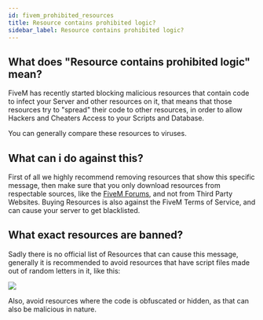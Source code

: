 ```yaml
---
id: fivem_prohibited_resources
title: Resource contains prohibited logic?
sidebar_label: Resource contains prohibited logic?
---
```


## What does "Resource contains prohibited logic" mean?

FiveM has recently started blocking malicious resources that contain code to infect your Server and other resources on it, that means that those resources try to "spread" their code to other resources, in order to allow Hackers and Cheaters Access to your Scripts and Database.


You can generally compare these resources to viruses.


## What can i do against this?

First of all we highly recommend removing resources that show this specific message, then make sure that you only download resources from respectable sources, like the [FiveM Forums](https://forum.cfx.re/), and not from Third Party Websites. Buying Resources is also against the FiveM Terms of Service, and can cause your server to get blacklisted.


## What exact resources are banned?

Sadly there is no official list of Resources that can cause this message, generally it is recommended to avoid resources that have script files made out of random letters in it, like this:

![](https://screensaver01.zap-hosting.com/index.php/s/BtHZW6tnRwR5NKK/preview)

Also, avoid resources where the code is obfuscated or hidden, as that can also be malicious in nature.


